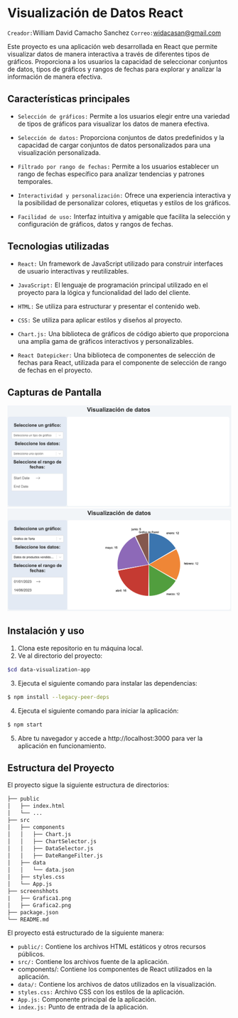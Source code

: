 # Visualización de Datos React

`Creador:`William David Camacho Sanchez
`Correo:`widacasan@gmail.com

Este proyecto es una aplicación web desarrollada en React que permite visualizar datos de manera interactiva a través de diferentes tipos de gráficos. Proporciona a los usuarios la capacidad de seleccionar conjuntos de datos, tipos de gráficos y rangos de fechas para explorar y analizar la información de manera efectiva.

## Características principales

- `Selección de gráficos:` Permite a los usuarios elegir entre una variedad de tipos de gráficos para visualizar los datos de manera efectiva.

- `Selección de datos:` Proporciona conjuntos de datos predefinidos y la capacidad de cargar conjuntos de datos personalizados para una visualización personalizada.

- `Filtrado por rango de fechas:` Permite a los usuarios establecer un rango de fechas específico para analizar tendencias y patrones temporales.

- `Interactividad y personalización:` Ofrece una experiencia interactiva y la posibilidad de personalizar colores, etiquetas y estilos de los gráficos.

- `Facilidad de uso:` Interfaz intuitiva y amigable que facilita la selección y configuración de gráficos, datos y rangos de fechas.

## Tecnologias utilizadas

- `React:` Un framework de JavaScript utilizado para construir interfaces de usuario interactivas y reutilizables.

- `JavaScript:` El lenguaje de programación principal utilizado en el proyecto para la lógica y funcionalidad del lado del cliente.

- `HTML:` Se utiliza para estructurar y presentar el contenido web.

- `CSS:` Se utiliza para aplicar estilos y diseños al proyecto.

- `Chart.js:` Una biblioteca de gráficos de código abierto que proporciona una amplia gama de gráficos interactivos y personalizables.

- `React Datepicker:` Una biblioteca de componentes de selección de fechas para React, utilizada para el componente de selección de rango de fechas en el proyecto.

## Capturas de Pantalla

![Visualizacion de datos](./screenshots/Grafica1.png)
![Visualizacion de datos](./screenshots/Grafica2.png)
## Instalación y uso

1. Clona este repositorio en tu máquina local.
2.  Ve al directorio del proyecto:
``` bash
$cd data-visualization-app
```
3. Ejecuta el siguiente comando para instalar las dependencias: 
```bash
$ npm install --legacy-peer-deps
```

4. Ejecuta el siguiente comando para iniciar la aplicación: 
```bash
$ npm start
```

5. Abre tu navegador y accede a http://localhost:3000 para ver la aplicación en funcionamiento.


## Estructura del Proyecto

El proyecto sigue la siguiente estructura de directorios:

```
├── public
│   ├── index.html
│   └── ...
├── src
│   ├── components
│   │   ├── Chart.js
│   │   ├── ChartSelector.js
│   │   ├── DataSelector.js
│   │   ├── DateRangeFilter.js
│   ├── data
│   │   └── data.json
│   ├── styles.css
│   └── App.js
├── screenshhots
|   ├── Grafica1.png
│   ├── Grafica2.png
├── package.json
└── README.md
```

El proyecto está estructurado de la siguiente manera:

- `public/:` Contiene los archivos HTML estáticos y otros recursos públicos.
- `src/:` Contiene los archivos fuente de la aplicación.
- components/: Contiene los componentes de React utilizados en la aplicación.
- `data/:` Contiene los archivos de datos utilizados en la visualización.
- `styles.css:` Archivo CSS con los estilos de la aplicación.
- `App.js:` Componente principal de la aplicación.
- `index.js:` Punto de entrada de la aplicación.